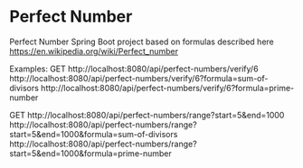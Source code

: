 # Perfect Number
Perfect Number Spring Boot project based on formulas described here https://en.wikipedia.org/wiki/Perfect_number

Examples:
GET
http://localhost:8080/api/perfect-numbers/verify/6
http://localhost:8080/api/perfect-numbers/verify/6?formula=sum-of-divisors
http://localhost:8080/api/perfect-numbers/verify/6?formula=prime-number

GET
http://localhost:8080/api/perfect-numbers/range?start=5&end=1000
http://localhost:8080/api/perfect-numbers/range?start=5&end=1000&formula=sum-of-divisors
http://localhost:8080/api/perfect-numbers/range?start=5&end=1000&formula=prime-number


